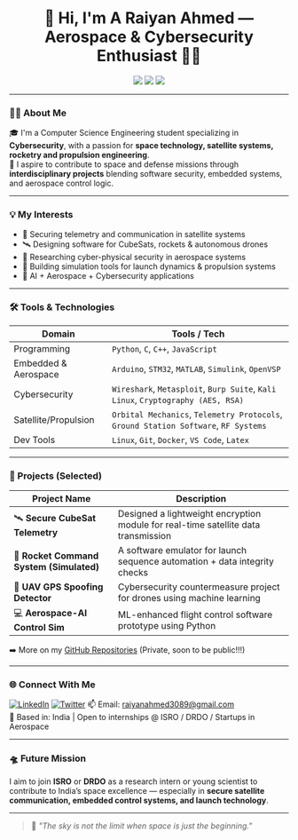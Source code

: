 <h1 align="center">🚀 Hi, I'm A Raiyan Ahmed — Aerospace & Cybersecurity Enthusiast 👨‍🚀</h1>

<p align="center">
  <img src="https://img.shields.io/badge/Specialization-Cybersecurity-blue?style=for-the-badge" />
  <img src="https://img.shields.io/badge/Aerospace-Enthusiast-critical?style=for-the-badge" />
  <img src="https://img.shields.io/badge/Goal-Researcher&Developer-green?style=for-the-badge" />
</p>

---

### 🧑‍💻 About Me

🎓 I'm a Computer Science Engineering student specializing in **Cybersecurity**, with a passion for **space technology, satellite systems, rocketry and propulsion engineering**.  
🚀 I aspire to contribute to space and defense missions through **interdisciplinary projects** blending software security, embedded systems, and aerospace control logic.

---

### 💡 My Interests

- 🔐 Securing telemetry and communication in satellite systems
- 🛰️ Designing software for CubeSats, rockets & autonomous drones
- 🔭 Researching cyber-physical security in aerospace systems
- 🔧 Building simulation tools for launch dynamics & propulsion systems
- 🧠 AI + Aerospace + Cybersecurity applications

---

### 🛠️ Tools & Technologies

| Domain | Tools / Tech |
|--------|--------------|
| Programming | `Python`, `C`, `C++`, `JavaScript` |
| Embedded & Aerospace | `Arduino`, `STM32`, `MATLAB`, `Simulink`, `OpenVSP` |
| Cybersecurity | `Wireshark`, `Metasploit`, `Burp Suite`, `Kali Linux`, `Cryptography (AES, RSA)` |
| Satellite/Propulsion | `Orbital Mechanics`, `Telemetry Protocols`, `Ground Station Software`, `RF Systems` |
| Dev Tools | `Linux`, `Git`, `Docker`, `VS Code`, `Latex` |

---

### 🔬 Projects (Selected)

| Project Name | Description |
|--------------|-------------|
| 🛰️ **Secure CubeSat Telemetry** | Designed a lightweight encryption module for real-time satellite data transmission |
| 🔐 **Rocket Command System (Simulated)** | A software emulator for launch sequence automation + data integrity checks |
| 🧭 **UAV GPS Spoofing Detector** | Cybersecurity countermeasure project for drones using machine learning |
| 💻 **Aerospace-AI Control Sim** | ML-enhanced flight control software prototype using Python |

➡️ More on my [GitHub Repositories](https://github.com/EdgeRunner007/) (Private, soon to be public!!!)

---

### 🌐 Connect With Me

[![LinkedIn](https://img.shields.io/badge/-LinkedIn-0077B5?style=flat-square&logo=Linkedin&logoColor=white)](https://www.linkedin.com/in/a-raiyan-ahmed-5634a6281/) 
[![Twitter](https://img.shields.io/badge/-Twitter-0077B5?style=flat-square&logo=Twitter&logoColor=black)](https://x.com/Raix1982006)
📫 Email: raiyanahmed3089@gmail.com  
📍 Based in: India | Open to internships @ ISRO / DRDO / Startups in Aerospace

---

### 🛸 Future Mission

I aim to join **ISRO** or **DRDO** as a research intern or young scientist to contribute to India’s space excellence — especially in **secure satellite communication, embedded control systems, and launch technology**.

---

> 🌌 *"The sky is not the limit when space is just the beginning."*

